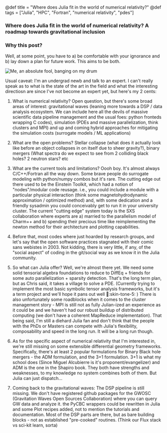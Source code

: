 @def title = "Where does Julia fit in the world of numerical relativity?"
@def tags = ["Julia", "HPC", "Fortran", "numerical relativity", "pdes"]

### Where does Julia fit in the world of numerical relativity? A roadmap towards gravitational inclusion

### Why this post?

Well, at some point, you have to a) be comfortable with your ignorance and b) lay down a plan for future work. This aims to be both.

![Me, an absolute fool, banging on my drum](https://marcminter.files.wordpress.com/2017/03/luther-nailing-theses-560x538.jpg?w=560)


Usual caveat: I'm an undergrad newb and talk to an expert. I can't really speak as to what is the state of the art in the field and what the interesting directiosn are since I've not become an expert yet, but here's my 2 cents:

1. What is numerical relativity? Open question, but there's some broad areas of interest: gravitational waves (leaning more towards a DSP  / data analysis ecosystem. We can include here all the devils of massive scientific data pipeline management and the usual foes: python fronteds wrapping C codes), simulation (PDEs and massive parallelization, think clusters and MPI) and up and coming hybrid approaches for mitigating the simulation costs (surrogate models / ML applications)
2. What are the open problems? Stellar collapse (what does it actually look like before an object collapses in on itself due to sheer gravity?), binary mergers (What spectra do we expect to see from 2 colliding black holes? 2 neutron stars? etc

3. What are the current tools and limitations? Oooh boy. It's almost always C/C++/Fortran all the way down. Some brave people do surrogate modeling with python/numpy combos but it's rare. The cutting edge out there used to be the Einstein Toolkit, which had a notion of "nodes"/modular code reusage. i.e., you could include a module with a particular physical interaction (think some magnetohydrodynamic approximation / optimized method) and, with some dedication and a friendly sysadmin you could conceivably get to run it in your university cluster. The current "cutting edge" system today is the SXS collaboration where experts are a) married to the parallelism model of Charm++ and b) spending their precious time like reimplementing the newton method for their architecture and plotting capabilities.

4. Before that, most codes where just hoarded by research groups, and let's say that the open software practices stagnated with their comic sans webistes in 2003. Not kidding, there is very little, if any, of the "social aspect" of coding in the git/social way as we know it in the Julia community.

5. So what can Julia offer? Well, we're almost there yet. We need some solid tensorial algebra foundations to reduce to DiffEq + friends for some auto parallelization + sparsity detection. That's the long term plan, but as Chris said, it takes a village to solve a PDE. (Currently trying to implement the most basic symbolic tensor analysis frameworks, but it's a term project and we'll hope it pans out well :crossed_fingers::skin-tone-5: ) There is also unfortunately some roadblocks when it comes to the cluster management story - MPI is still not as fully Julian-ized an experience as it could be and we haven't had our robust buildup of distributed computing (we don't have a coherent MapReduce implementation). That being said, I'm still a diehard Julia fan and don't think that the people with the PhDs or Masters can compete with Julia's flexibility, composability and speed in the long run. It will be a long run though.

6. As for the specific aspect of numerical relativity that I'm interested in, we're still missing on some extensible differential geometry frameworks. Specifically, there's at least 2 popular formulations for Binary Black hole mergers - the ADM formulation, and the 3+1 formulation. 3+1 is what my school does (Since Miguel Alcubierre is it's proponent/evangelizer) and ADM is the one in the Shapiro book. They both have strengths and weaknesses, to my knowledge no system combines both of them. But Julia can just dispatch... 

7. Coming back to the gravitational waves:
The DSP pipeline is still missing. We don't have registered github packages for the GWOSC (Gravitation Waves Open Sources Collaboration) where you can query GW data and analyze it. the PyCBC wrappers could be rewritten in Julia and some Plot recipes added, not to mention the tutorials and documentation. Most of the DSP parts are there, but as bare building blocks - not as established "pre-cooked" routines. (Think our Flux stack vs sci-kit learn, sorta)
